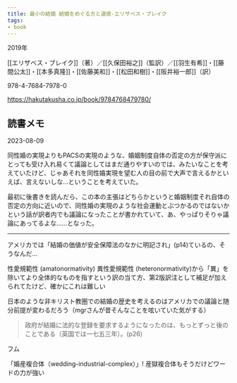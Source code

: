 ```yaml
---
title: 最小の結婚 結婚をめぐる方と道徳-エリザベス・ブレイク
tags:
- book
---
```


2019年

[[エリザベス・ブレイク]]（著）／[[久保田裕之]]（監訳）／[[羽生有希]]・[[藤間公太]]・[[本多真隆]]・[[佐藤美和]]・[[松田和樹]]・[[阪井裕一郎]]（訳）

978-4-7684-7978-0

https://hakutakusha.co.jp/book/9784768479780/

## 読書メモ

2023-08-09

同性婚の実現よりもPACSの実現のような、婚姻制度自体の否定の方が保守派にとっても受け入れ易くて議論としてはまだ通りやすいのでは、みたいなことを考えていたけど、じゃあそれを同性婚実現を望む人の目の前で大声で言えるかといえば、言えないしな…ということを考えていた。

最初に後書きを読んだら、この本の主張はどちらかというと婚姻制度それ自体の否定の方向に近いので、同性婚の実現のような社会運動とぶつかるのではないかという話が訳者内でも議論になったことが書かれていて、あ、やっぱりそりゃ議論にあってるよな……となった。

---

アメリカでは「結婚の価値が安全保障法のなかに明記され」(p14)ているの、そうなんだ…

性愛規範性 (amatonormativity)
異性愛規範性 (heteronormativity)から「異」を除いてより全体的なものを指すという訳の当て方、第2版訳注として補足が加えられてたけど、確かにこれは難しい

日本のような非キリスト教圏での結婚の歴史を考えるのはアメリカでの議論と随分前提が変わるだろう（mgrさんが昔そんなことを呟いていた気がする）

> 政府が結婚に法的な登録を要求するようになったのは、もっとずっと後のことである（英国では一七五三年）。(p26)

フム

「婚産複合体（wedding-industrial-complex）」! 産獄複合体もそうだけどワードの力が強い
